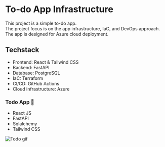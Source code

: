 # To-do App Infrastructure

This project is a simple to-do app.</br>
The project focus is on the app infrastructure, IaC, and DevOps approach.</br>
The app is designed for Azure cloud deployment.

## Techstack

- Frontend: React & Tailwind CSS
- Backend: FastAPI
- Database: PostgreSQL
- IaC: Terraform
- CI/CD: GitHub Actions
- Cloud infrastructure: Azure

### Todo App 📔

- React JS
- FastAPI
- Sqlalchemy
- Tailwind CSS

![Todo gif](https://user-images.githubusercontent.com/64283478/204075904-bfb3d555-b736-4501-b30b-70c256d5c75a.gif)
